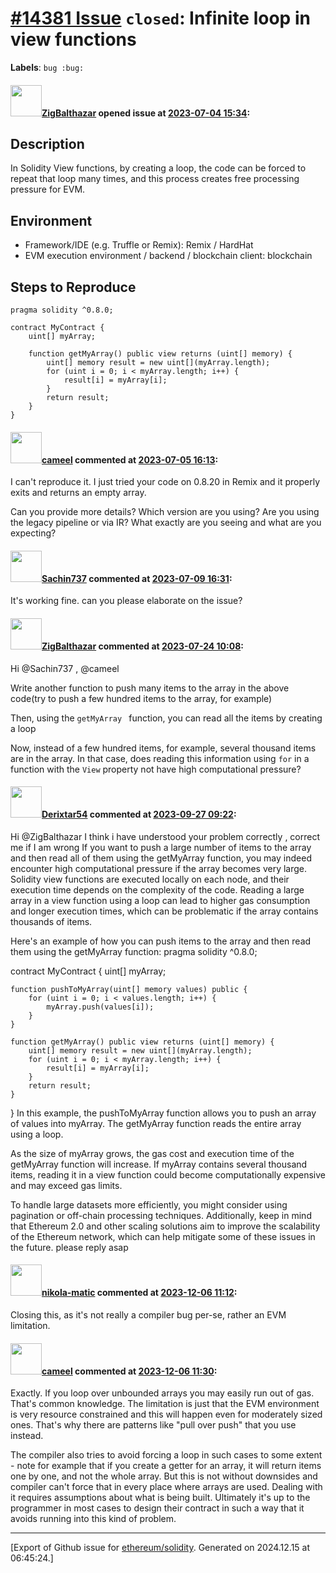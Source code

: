 # [\#14381 Issue](https://github.com/ethereum/solidity/issues/14381) `closed`: Infinite loop in view functions
**Labels**: `bug :bug:`


#### <img src="https://avatars.githubusercontent.com/u/42387185?u=a0ec99547f6607395eebe6570e065703df19ec2d&v=4" width="50">[ZigBalthazar](https://github.com/ZigBalthazar) opened issue at [2023-07-04 15:34](https://github.com/ethereum/solidity/issues/14381):


## Description

In Solidity View functions, by creating a loop, the code can be forced to repeat that loop many times, and this process creates free processing pressure for EVM.

## Environment

- Framework/IDE (e.g. Truffle or Remix): Remix / HardHat
- EVM execution environment / backend / blockchain client: blockchain 

## Steps to Reproduce

```solidity
pragma solidity ^0.8.0;

contract MyContract {
    uint[] myArray;

    function getMyArray() public view returns (uint[] memory) {
        uint[] memory result = new uint[](myArray.length);
        for (uint i = 0; i < myArray.length; i++) {
            result[i] = myArray[i];
        }
        return result;
    }
}
```


#### <img src="https://avatars.githubusercontent.com/u/137030?v=4" width="50">[cameel](https://github.com/cameel) commented at [2023-07-05 16:13](https://github.com/ethereum/solidity/issues/14381#issuecomment-1622077731):

I can't reproduce it. I just tried your code on 0.8.20 in Remix and it properly exits and returns an empty array.

Can you provide more details? Which version are you using? Are you using the legacy pipeline or via IR? What exactly are you seeing and what are you expecting?

#### <img src="https://avatars.githubusercontent.com/u/89219332?u=db65de560fbe80b80cd54c6e36ecac2df3cb02cb&v=4" width="50">[Sachin737](https://github.com/Sachin737) commented at [2023-07-09 16:31](https://github.com/ethereum/solidity/issues/14381#issuecomment-1627765975):

It's working fine. can you please elaborate on the issue?

#### <img src="https://avatars.githubusercontent.com/u/42387185?u=a0ec99547f6607395eebe6570e065703df19ec2d&v=4" width="50">[ZigBalthazar](https://github.com/ZigBalthazar) commented at [2023-07-24 10:08](https://github.com/ethereum/solidity/issues/14381#issuecomment-1647612822):

Hi @Sachin737 , @cameel 

Write another function to push many items to the array in the above code(try to push a few hundred items to the array, for example)

Then, using the `getMyArray ` function, you can read all the items by creating a loop

Now, instead of a few hundred items, for example, several thousand items are in the array. In that case, does reading this information using `for` in a function with the `View` property not have high computational pressure?

#### <img src="https://avatars.githubusercontent.com/u/86204779?u=abc80730e2e0e75a9083e5202137a7c9f236a77a&v=4" width="50">[Derixtar54](https://github.com/Derixtar54) commented at [2023-09-27 09:22](https://github.com/ethereum/solidity/issues/14381#issuecomment-1737031064):

Hi @ZigBalthazar 
I  think i have understood your  problem correctly , correct me if I am wrong
If you want to push a large number of items to the array and then read all of them using the getMyArray function, you may indeed encounter high computational pressure if the array becomes very large. Solidity view functions are executed locally on each node, and their execution time depends on the complexity of the code. Reading a large array in a view function using a loop can lead to higher gas consumption and longer execution times, which can be problematic if the array contains thousands of items.

Here's an example of how you can push items to the array and then read them using the getMyArray function:
pragma solidity ^0.8.0;

contract MyContract {
    uint[] myArray;

    function pushToMyArray(uint[] memory values) public {
        for (uint i = 0; i < values.length; i++) {
            myArray.push(values[i]);
        }
    }

    function getMyArray() public view returns (uint[] memory) {
        uint[] memory result = new uint[](myArray.length);
        for (uint i = 0; i < myArray.length; i++) {
            result[i] = myArray[i];
        }
        return result;
    }
}
In this example, the pushToMyArray function allows you to push an array of values into myArray. The getMyArray function reads the entire array using a loop.

As the size of myArray grows, the gas cost and execution time of the getMyArray function will increase. If myArray contains several thousand items, reading it in a view function could become computationally expensive and may exceed gas limits.

To handle large datasets more efficiently, you might consider using pagination or off-chain processing techniques. Additionally, keep in mind that Ethereum 2.0 and other scaling solutions aim to improve the scalability of the Ethereum network, which can help mitigate some of these issues in the future.
please reply asap

#### <img src="https://avatars.githubusercontent.com/u/4415530?u=dc3db70e8fbd03f92ca81ee173d57774ce61084d&v=4" width="50">[nikola-matic](https://github.com/nikola-matic) commented at [2023-12-06 11:12](https://github.com/ethereum/solidity/issues/14381#issuecomment-1842663700):

Closing this, as it's not really a compiler bug per-se, rather an EVM limitation.

#### <img src="https://avatars.githubusercontent.com/u/137030?v=4" width="50">[cameel](https://github.com/cameel) commented at [2023-12-06 11:30](https://github.com/ethereum/solidity/issues/14381#issuecomment-1842689458):

Exactly. If you loop over unbounded arrays you may easily run out of gas. That's common knowledge. The limitation is just that the EVM environment is very resource constrained and this will happen even for moderately sized ones. That's why there are patterns like "pull over push" that you use instead.

The compiler also tries to avoid forcing a loop in such cases to some extent - note for example that if you create a getter for an array, it will return items one by one, and not the whole array. But this is not without downsides and compiler can't force that in every place where arrays are used. Dealing with it requires assumptions about what is being built. Ultimately it's up to the programmer in most cases to design their contract in such a way that it avoids running into this kind of problem.


-------------------------------------------------------------------------------



[Export of Github issue for [ethereum/solidity](https://github.com/ethereum/solidity). Generated on 2024.12.15 at 06:45:24.]
